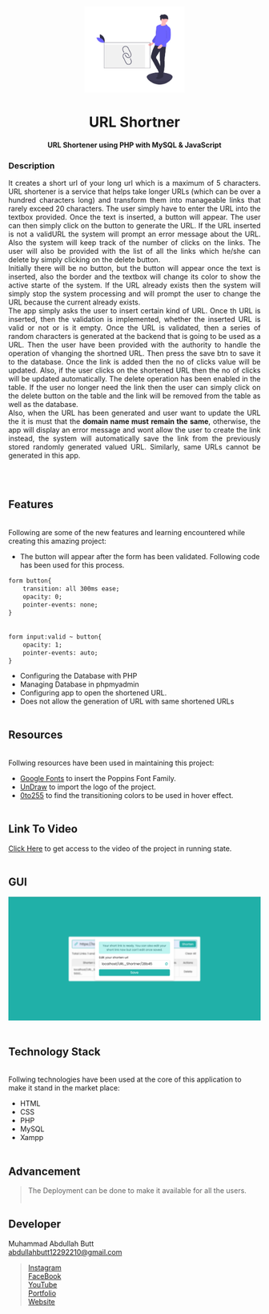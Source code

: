 <p align="center">
  <img src = "Assets/logo.png"  width="200">
</p>
<h1 align="center">URL Shortner</h1>

<h4 align="center">
  URL Shortener using PHP with MySQL &amp; JavaScript
</h4>

### Description
<p align="justify">
 It creates a short url of your long url which is a maximum of 5 characters. URL shortener is a service that helps take longer URLs (which can be over a hundred characters long) and transform them into manageable links that rarely exceed 20 characters. The user simply have to enter the URL into the textbox provided. Once the text is inserted, a button will appear. The user can then simply click on the button to generate the URL. If the URL inserted is not a validURL the system will prompt an error message about the URL. Also the system will keep track of the number of clicks on the links. The user will also be provided with the list of all the links which he/she can delete by simply clicking on the delete button.<br>
 Initially there will be no button, but the button will appear once the text is inserted, also the border and the textbox will change its color to show the active starte of the system. If the URL already exists then the system will simply stop the system processing and will prompt the user to change the URL because the current already exists. <br>
 The app simply asks the user to insert certain kind of URL. Once th URL is inserted, then the validation is implemented, whether the inserted URL is valid or not or is it empty. Once the URL is validated, then a series of random characters is generated at the backend that is going to be used as a URL. Then the user have been provided with the authority to handle the operation of vhanging the shortned URL. Then press the save btn to save it to the database. Once the link is added then the no of clicks value will be updated. Also, if the user clicks on the shortened URL then the no of clicks will be updated automatically. The delete operation has been enabled in the table. If the user no longer need the link then the user can simply click on the delete button on the table and the link will be removed from the table as well as the database.<br>
Also, when the URL has been generated and user want to update the URL the it is must that the <strong>domain name must remain the same</strong>, otherwise, the app will display an error message and wont allow the user to create the link instead, the system will automatically save the link from the previously stored randomly generated valued URL. Similarly, same URLs cannot be generated in this app. 
</p>

<br><br>

## Features
<br>
Following are some of the new features and learning encountered while creating this amazing project:

- The button will appear after the form has been validated. Following code has been used for this process.
```
form button{
    transition: all 300ms ease;
    opacity: 0;
    pointer-events: none;
}


form input:valid ~ button{
    opacity: 1;
    pointer-events: auto;
}
```
- Configuring the Database with PHP
- Managing Database in phpmyadmin
- Configuring app to open the shortened URL.
- Does not allow the generation of URL with same shortened URLs
<br><br>

## Resources
<br>
Follwing resources have been used in maintaining this project:

- [Google Fonts](https://fonts.google.com/specimen/Poppins?query=pop#styles) to insert the Poppins Font Family.
- [UnDraw](https://undraw.co/search) to import the logo of the project.
- [0to255](https://0to255.com/#20B2AA) to find the transitioning colors to be used in hover effect.
<br><br>


## Link To Video
<a href="https://youtu.be/iwmg3oQGvo4">Click Here</a> to get access to the video of the project in running state.
<br><br>

## GUI
<img src = "/Assets/demo.png">
<br><br>

## Technology Stack
<br>
Follwing technologies have been used at the core of this application to make it stand in the market place:

- HTML
- CSS
- PHP
- MySQL
- Xampp
<br><br>

## Advancement
> The Deployment can be done to make it available for all the users.
<br><br>


## Developer
Muhammad Abdullah Butt <br>
abdullahbutt12292210@gmail.com <br>
> [Instagram](https://www.instagram.com/abdullah.butt.22/)<br>
> [FaceBook](https://www.facebook.com/profile.php?id=100076291614529)<br>
> [YouTube](https://www.youtube.com/channel/UCnuOFQyMywg-KuoN-lmav1Q)<br>
> [Portfolio](https://rebrand.ly/muhammadabdullahPortfolio)<br>
> [Website](#)







